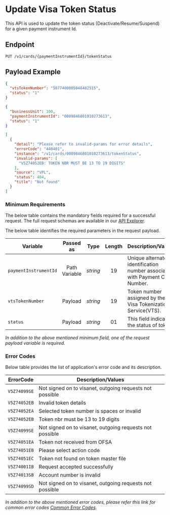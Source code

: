 # Update Visa Token Status

This API is used to update the token status (Deactivate/Resume/Suspend) for a given payment instrument Id.

## Endpoint

`PUT /v1/cards/{paymentInstrumentId}/tokenStatus`

## Payload Example

<!--
type: tab
titles: Request, Response, Error
-->

```json
{
  "vtsTokenNumber": "5077400005048482515",
  "status": "1"
}
```

<!--
type: tab
-->

```json
{
  "businessUnit": 100,
  "paymentInstrumentId": "0009846801010273613",
  "status": "1"
}
```

<!--
type: tab
-->

```json
[
  {
    "detail": "Please refer to invalid-params for error details",
    "errorCode": "440401",
    "instance": "/v1/cards/0009846801010273613/tokenStatus",
    "invalid-params": [
      "V5Z74052EB: TOKEN NBR MUST BE 13 TO 19 DIGITS"
    ],
    "source": "VPL",
    "status": 404,
    "title": "Not found"
  }
]
```
<!-- type: tab-end -->

### Minimum Requirements

The below table contains the mandatory fields required for a successful request. The full request schemas are available in our [API Explorer](../api/?type=put&path=/v1/cards/{paymentInstrumentId}/tokenStatus).

The below table identifies the required parameters in the request payload.

| Variable | Passed as | Type | Length | Description/Values |
| -------- | :-------: | :--: | :------------: | ------------------ |
| `paymentInstrumentId` | Path Variable | *string* | 19 | Unique alternate identification number associated with Payment Card Number. |
| `vtsTokenNumber` | Payload | *string* | 19 | Token number assigned by the Visa Tokenization Service(VTS). |
| `status` | Payload | *string* | 01 | This field indicate the status of token. |

*In addition to the above mentioned minimum field, one of the request payload variable is required.*

### Error Codes

Below table provides the list of application's error code and its description.

| ErrorCode |  Description/Values |
| --------  | ------------------ |
| `V5Z74099SE` | Not signed on to visanet, outgoing requests not possible |
| `V5Z74052EB` | Invalid token details |
| `V5Z74052EA` | Selected token number is spaces or invalid |
| `V5Z74052EB` | Token nbr must be 13 to 19 digits |
| `V5Z74099SE` | Not signed on to visanet, outgoing requests not possible |
| `V5Z74051EA` | Token not received from OFSA |
| `V5Z74051EB` | Please select action code |
| `V5Z74051EC` | Token not found on token master file |
| `V5Z74001IB` | Request accepted successfully |
| `V5Z74013SB` | Account number is invalid |
| `V5Z74099SD` | Not signed on to visanet, outgoing requests not possible |

*In addition to the above mentioned error codes, please refer this link for common error codes [Common Error Codes](?path=docs/Common_Error_Code.md).*
